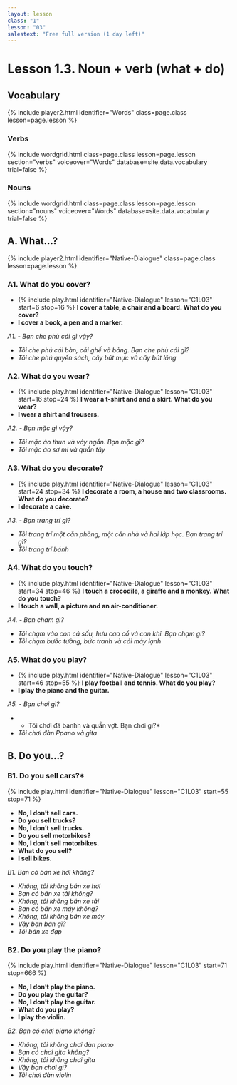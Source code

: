 ```yaml
---
layout: lesson
class: "1"
lesson: "03"
salestext: "Free full version (1 day left)"
---
```


# Lesson 1.3. Noun + verb (what + do)

## Vocabulary
{% include player2.html identifier="Words" class=page.class lesson=page.lesson %}


### Verbs

{% include wordgrid.html 
		class=page.class 
		lesson=page.lesson 
		section="verbs"
		voiceover="Words"
		database=site.data.vocabulary 
		trial=false %}

### Nouns
{% include wordgrid.html 
		class=page.class 
		lesson=page.lesson 
		section="nouns"
		voiceover="Words"
		database=site.data.vocabulary 
		trial=false %}



## A. What...?
{% include player2.html identifier="Native-Dialogue" class=page.class lesson=page.lesson %}


### A1. What do you cover?

- {% include play.html identifier="Native-Dialogue" lesson="C1L03" start=6 stop=16 %} **I cover a table, a chair and a board. What do you cover?**
- **I cover a book, a pen and a marker.**

*A1. - Bạn che phủ cái gì vậy?*

- *Tôi che phủ cái bàn, cái ghế và bảng. Bạn che phủ cái gì?*
- *Tôi che phủ quyển sách, cây bút mực và cây bút lông*

### A2. What do you wear?

- {% include play.html identifier="Native-Dialogue" lesson="C1L03" start=16 stop=24 %}  **I wear a t-shirt and and a skirt. What do you wear?**
- **I wear a shirt and trousers.**

*A2. - Bạn mặc gì vậy?*

- *Tôi mặc áo thun và váy ngắn. Bạn mặc gì?*
- *Tôi mặc áo sơ mi và quần tây*

### A3. What do you decorate?

-  {% include play.html identifier="Native-Dialogue" lesson="C1L03" start=24 stop=34 %} **I decorate a room, a house and two classrooms. What do you decorate?**
- **I decorate a cake.**

*A3. - Bạn trang trí gì?*

- *Tôi trang trí một căn phòng, một căn nhà và hai lớp học. Bạn trang trí gì?*
- *Tôi trang trí bánh*

### A4. What do you touch?

- {% include play.html identifier="Native-Dialogue" lesson="C1L03" start=34 stop=46 %} **I touch a crocodile, a giraffe and a monkey. What do you touch?**
- **I touch a wall, a picture and an air-conditioner.**

*A4. - Bạn chạm gì?*

- *Tôi chạm vào con cá sấu, hưu cao cổ và con khỉ. Bạn chạm gì?*
- *Tôi chạm bước tường, bức tranh và cái máy lạnh*

### A5. What do you play?


- {% include play.html identifier="Native-Dialogue" lesson="C1L03" start=46 stop=55 %}  **I play football and tennis. What do you play?**
- **I play the piano and the guitar.**

*A5. - Bạn chơi gì?*

- * Tôi chơi đá banhh và quần vợt. Bạn chơi gì?*
- *Tôi chơi đàn Ppano và gita*


## B. Do you…?


### B1. Do you sell cars?*
{% include play.html identifier="Native-Dialogue" lesson="C1L03" start=55 stop=71 %} 
- **No, I don’t sell cars.**
- **Do you sell trucks?**
- **No, I don’t sell trucks.**
- **Do you sell motorbikes?**
- **No, I don’t sell motorbikes.**
- **What do you sell?**
- **I sell bikes.**

*B1. Bạn có bán xe hơi không?*

- *Không, tôi không bán xe hơi*
- *Bạn có bán xe tải không?*
- *Không, tôi không bán xe tải*
- *Bạn có bán xe máy không?*
- *Không, tôi không bán xe máy*
- *Vậy bạn bán gì?*
- *Tôi bán xe đạp*

###   B2.  Do you play the piano?
{% include play.html identifier="Native-Dialogue" lesson="C1L03" start=71 stop=666 %}
- **No, I don’t play the piano.**
- **Do you play the guitar?**
- **No, I don’t play the guitar.**
- **What do you play?**
- **I play the violin.**

*B2. Bạn có chơi piano không?*

- *Không, tôi không chơi đàn piano*
- *Bạn có chơi gita không?*
- *Không, tôi không chơi gita*
- *Vậy bạn chơi gì?*
- *Tôi chơi đàn violin*

 